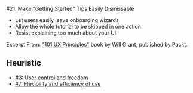 #21. Make "Getting Started" Tips Easily Dismissable
-  Let users easily leave onboarding wizards
-  Allow the whole tutorial to be skipped in one action
-  Resist explaining too much about your UI

Excerpt From: ["101 UX Principles"](https://www.packtpub.com/web-development/101-ux-principles) book by Will Grant, published by Packt.

## Heuristic
- [#3: User control and freedom](https://github.com/fullcircle23/fullcircle23.github.io/blob/master/2020/ui-ux/10-usability-heuristics-for-user-interface-design.md#3-user-control-and-freedom-navigation)
- [#7: Flexibility and efficiency of use](https://github.com/fullcircle23/fullcircle23.github.io/blob/master/2020/ui-ux/10-usability-heuristics-for-user-interface-design.md#7-flexibility-and-efficiency-of-use-efficiency)
